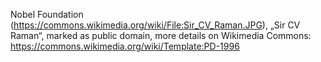 Nobel Foundation (https://commons.wikimedia.org/wiki/File:Sir_CV_Raman.JPG), „Sir CV Raman“, marked as public domain, more details on Wikimedia Commons: https://commons.wikimedia.org/wiki/Template:PD-1996 